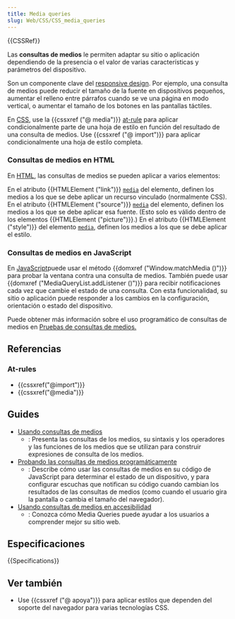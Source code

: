 ```yaml
---
title: Media queries
slug: Web/CSS/CSS_media_queries
---
```


{{CSSRef}}

Las **consultas de medios** le permiten adaptar su sitio o aplicación dependiendo de la presencia o el valor de varias características y parámetros del dispositivo.

Son un componente clave del [responsive design](/es/docs/Learn_web_development/Core/CSS_layout/Responsive_Design). Por ejemplo, una consulta de medios puede reducir el tamaño de la fuente en dispositivos pequeños, aumentar el relleno entre párrafos cuando se ve una página en modo vertical, o aumentar el tamaño de los botones en las pantallas táctiles.

En [CSS](/es/docs/Web/CSS), use la {{cssxref ("@ media")}} [at-rule](/es/docs/Web/CSS/CSS_syntax/At-rule) para aplicar condicionalmente parte de una hoja de estilo en función del resultado de una consulta de medios. Use {{cssxref ("@ import")}} para aplicar condicionalmente una hoja de estilo completa.

### Consultas de medios en HTML

En [HTML](/es/docs/Web/HTML), las consultas de medios se pueden aplicar a varios elementos:

En el atributo {{HTMLElement ("link")}} [`media`](/es/docs/Web/HTML/Element/link#media) del elemento, definen los medios a los que se debe aplicar un recurso vinculado (normalmente CSS).
En el atributo {{HTMLElement ("source")}} [`media`](/es/docs/Web/HTML/Element/source#media) del elemento, definen los medios a los que se debe aplicar esa fuente. (Esto solo es válido dentro de los elementos {{HTMLElement ("picture")}}.)
En el atributo {{HTMLElement ("style")}} del elemento [`media`](/es/docs/Web/HTML/Element/style#media), definen los medios a los que se debe aplicar el estilo.

### Consultas de medios en JavaScript

En [JavaScript](/es/docs/Web/JavaScript)puede usar el método {{domxref ("Window.matchMedia ()")}} para probar la ventana contra una consulta de medios. También puede usar {{domxref ("MediaQueryList.addListener ()")}} para recibir notificaciones cada vez que cambie el estado de una consulta. Con esta funcionalidad, su sitio o aplicación puede responder a los cambios en la configuración, orientación o estado del dispositivo.

Puede obtener más información sobre el uso programático de consultas de medios en [Pruebas de consultas de medios.](/es/docs/Web/CSS/CSS_media_queries/Testing_media_queries)

## Referencias

### At-rules

- {{cssxref("@import")}}
- {{cssxref("@media")}}

## Guides

- [Usando consultas de medios](/es/docs/Web/CSS/CSS_media_queries/Using_media_queries)
  - : Presenta las consultas de los medios, su sintaxis y los operadores y las funciones de los medios que se utilizan para construir expresiones de consulta de los medios.
- [Probando las consultas de medios programáticamente](/es/docs/Web/CSS/CSS_media_queries/Testing_media_queries)
  - : Describe cómo usar las consultas de medios en su código de JavaScript para determinar el estado de un dispositivo, y para configurar escuchas que notifican su código cuando cambian los resultados de las consultas de medios (como cuando el usuario gira la pantalla o cambia el tamaño del navegador).
- [Usando consultas de medios en accesibilidad](/es/docs/Web/CSS/CSS_media_queries/Using_media_queries_for_accessibility)
  - : Conozca cómo Media Queries puede ayudar a los usuarios a comprender mejor su sitio web.

## Especificaciones

{{Specifications}}

## Ver también

- Use {{cssxref ("@ apoya")}} para aplicar estilos que dependen del soporte del navegador para varias tecnologías CSS.
